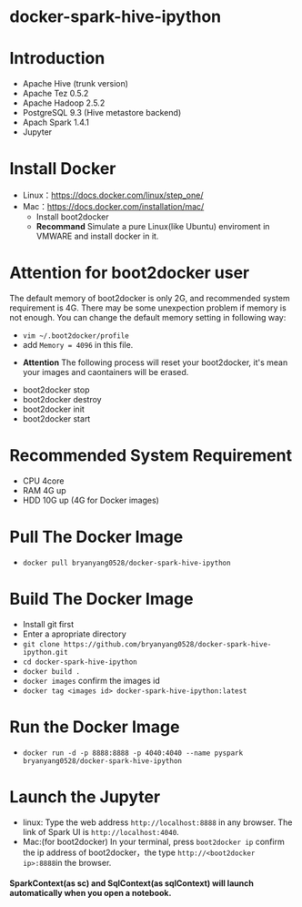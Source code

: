 # docker-spark-hive-ipython
# Introduction

- Apache Hive (trunk version)
- Apache Tez 0.5.2
- Apache Hadoop 2.5.2
- PostgreSQL 9.3 (Hive metastore backend)
- Apach Spark 1.4.1
- Jupyter

# Install Docker

- Linux：https://docs.docker.com/linux/step_one/
- Mac：https://docs.docker.com/installation/mac/
  - Install boot2docker
  - **Recommand** Simulate a pure Linux(like Ubuntu) enviroment in VMWARE and install docker in it.

# **Attention** for boot2docker user
The default memory of boot2docker is only 2G, and recommended system requirement is 4G. 
There may be some unexpection problem if memory is not enough. 
You can change the default memory setting in following way:
 
- `vim ~/.boot2docker/profile`
- add `Memory = 4096` in this file.
* **Attention** The following process will reset your boot2docker, it's mean your images and caontainers will be erased.
- boot2docker stop
- boot2docker destroy
- boot2docker init
- boot2docker start

# Recommended System Requirement 
- CPU 4core
- RAM 4G up
- HDD 10G up (4G for Docker images)

# Pull The Docker Image

- `docker pull bryanyang0528/docker-spark-hive-ipython`

# Build The Docker Image

- Install git first
- Enter a apropriate directory
- `git clone https://github.com/bryanyang0528/docker-spark-hive-ipython.git`
- `cd docker-spark-hive-ipython`
- `docker build .`  
- `docker images`   confirm the images id
- `docker tag <images id> docker-spark-hive-ipython:latest`

# Run the Docker Image

- `docker run -d -p 8888:8888 -p 4040:4040 --name pyspark bryanyang0528/docker-spark-hive-ipython`

# Launch the Jupyter

- linux: Type the web address `http://localhost:8888` in any browser. The link of Spark UI is `http://localhost:4040`.
- Mac:(for boot2docker) In your terminal, press `boot2docker ip` confirm the ip address of boot2docker，the type `http://<boot2docker ip>:8888`in the browser.

#### SparkContext(as **sc**) and SqlContext(as **sqlContext**) will launch automatically when you open a notebook. 
